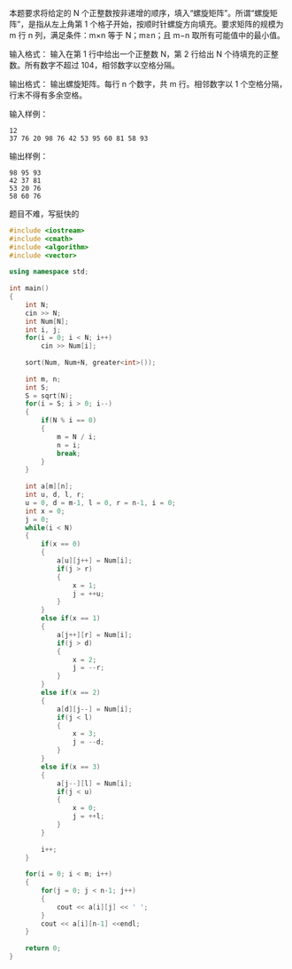 本题要求将给定的 N 个正整数按非递增的顺序，填入“螺旋矩阵”。所谓“螺旋矩阵”，是指从左上角第 1 个格子开始，按顺时针螺旋方向填充。要求矩阵的规模为 m 行 n 列，满足条件：m×n 等于 N；m≥n；且 m−n 取所有可能值中的最小值。

输入格式：
输入在第 1 行中给出一个正整数 N，第 2 行给出 N 个待填充的正整数。所有数字不超过 104，相邻数字以空格分隔。

输出格式：
输出螺旋矩阵。每行 n 个数字，共 m 行。相邻数字以 1 个空格分隔，行末不得有多余空格。

输入样例：

    12
    37 76 20 98 76 42 53 95 60 81 58 93

输出样例：

    98 95 93
    42 37 81
    53 20 76
    58 60 76

题目不难，写挺快的

```C++
#include <iostream>
#include <cmath>
#include <algorithm>
#include <vector>
 
using namespace std;
 
int main()
{
    int N;
    cin >> N;
    int Num[N];
    int i, j;
    for(i = 0; i < N; i++)
        cin >> Num[i];
 
    sort(Num, Num+N, greater<int>());
    
    int m, n;
    int S;
    S = sqrt(N);
    for(i = S; i > 0; i--)
    {
        if(N % i == 0)
        {
            m = N / i;
            n = i;
            break;
        }
    }
 
    int a[m][n];
    int u, d, l, r;
    u = 0, d = m-1, l = 0, r = n-1, i = 0;
    int x = 0;
    j = 0;
    while(i < N)
    {
        if(x == 0)
        {
            a[u][j++] = Num[i];
            if(j > r)
            {
                x = 1;
                j = ++u;
            }
        }
        else if(x == 1)
        {
            a[j++][r] = Num[i];
            if(j > d)
            {
                x = 2;
                j = --r;
            }
        }
        else if(x == 2)
        {
            a[d][j--] = Num[i];
            if(j < l)
            {
                x = 3;
                j = --d;
            }
        }
        else if(x == 3)
        {
            a[j--][l] = Num[i];
            if(j < u)
            {
                x = 0;
                j = ++l;
            }
        }
 
        i++;
    }
 
    for(i = 0; i < m; i++)
    {
        for(j = 0; j < n-1; j++)
        {
            cout << a[i][j] << ' ';
        }
        cout << a[i][n-1] <<endl;
    }
 
    return 0;
}
```